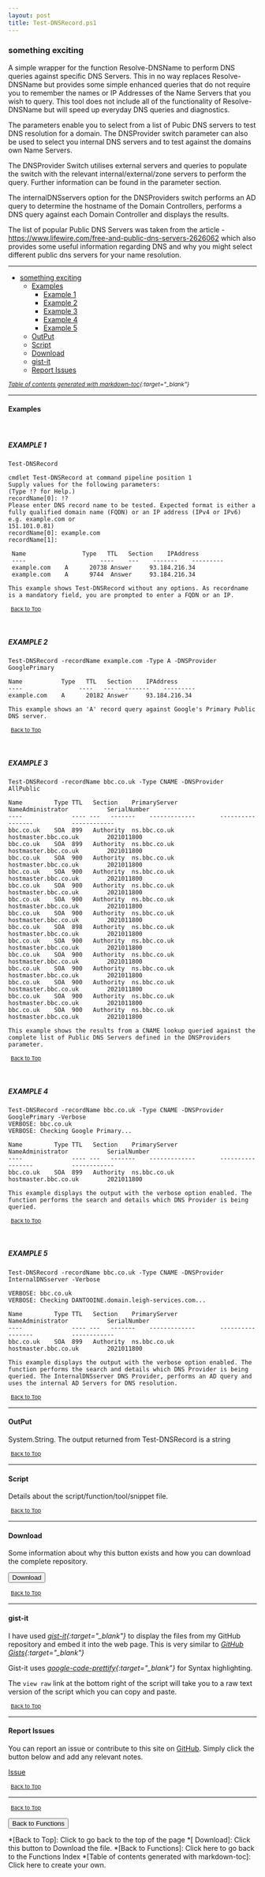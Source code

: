 ```yaml
---
layout: post
title: Test-DNSRecord.ps1
---
```



### something exciting

A simple wrapper for the function Resolve-DNSName to perform DNS queries against specific DNS Servers. This in no way replaces Resolve-DNSName but provides some simple enhanced queries that do not require you to remember the names or IP Addresses of the Name Servers that you wish to query. This tool does not include all of the functionality of Resolve-DNSName but will speed up everyday DNS queries and diagnostics.

The parameters enable you to select from a list of Pubic DNS servers to test DNS resolution for a domain. The DNSProvider switch parameter can also be used to select you internal DNS servers and to test against the domains own Name Servers.

The DNSProvider Switch utilises external servers and queries to populate the switch with the relevant internal/external/zone servers to perform the query. Further information can be found in the parameter section.

The internalDNSservers option for the DNSProviders switch performs an AD query to determine the hostname of the Domain Controllers, performs a DNS query against each Domain Controller and displays the results.

The list of popular Public DNS Servers was taken from the article - <a href="https://www.lifewire.com/free-and-public-dns-servers-2626062">https://www.lifewire.com/free-and-public-dns-servers-2626062</a> which also provides some useful information regarding DNS and why you might select different public dns servers for your name resolution.

---

- [something exciting](#something-exciting)
  - [Examples](#examples)
    - [Example 1](#example-1)
    - [Example 2](#example-2)
    - [Example 3](#example-3)
    - [Example 4](#example-4)
    - [Example 5](#example-5)
  - [OutPut](#output)
  - [Script](#script)
  - [Download](#download)
  - [gist-it](#gist-it)
  - [Report Issues](#report-issues)

<small><i>[Table of contents generated with markdown-toc][1]{:target="_blank"}</i></small>

---

#### Examples
<br>

##### EXAMPLE 1
```text
Test-DNSRecord

cmdlet Test-DNSRecord at command pipeline position 1
Supply values for the following parameters:
(Type !? for Help.)
recordName[0]: !?
Please enter DNS record name to be tested. Expected format is either a fully qualified domain name (FQDN) or an IP address (IPv4 or IPv6) e.g. example.com or
151.101.0.81)
recordName[0]: example.com
recordName[1]:

 Name                Type   TTL   Section    IPAddress
 ----                     ----    ---    -------    ---------
 example.com    A      20738 Answer     93.184.216.34
 example.com    A      9744  Answer     93.184.216.34

This example shows Test-DNSRecord without any options. As recordname is a mandatory field, you are prompted to enter a FQDN or an IP.
```

<span style="font-size:11px;"><a href="#"><i class="fas fa-caret-up" aria-hidden="true" style="color: white; margin-right:5px;"></i>Back to Top</a></span>

<br>

##### EXAMPLE 2
```text
Test-DNSRecord -recordName example.com -Type A -DNSProvider GooglePrimary

Name           Type   TTL   Section    IPAddress
----                ----   ---   -------    ---------
example.com    A      20182 Answer     93.184.216.34

This example shows an 'A' record query against Google's Primary Public DNS server.
```

<span style="font-size:11px;"><a href="#"><i class="fas fa-caret-up" aria-hidden="true" style="color: white; margin-right:5px;"></i>Back to Top</a></span>

<br>

##### EXAMPLE 3
```text
Test-DNSRecord -recordName bbc.co.uk -Type CNAME -DNSProvider AllPublic

Name         Type TTL   Section    PrimaryServer       NameAdministrator           SerialNumber
----              ---- ---   -------    -------------       -----------------           ------------
bbc.co.uk    SOA  899   Authority  ns.bbc.co.uk        hostmaster.bbc.co.uk        2021011800
bbc.co.uk    SOA  899   Authority  ns.bbc.co.uk        hostmaster.bbc.co.uk        2021011800
bbc.co.uk    SOA  900   Authority  ns.bbc.co.uk        hostmaster.bbc.co.uk        2021011800
bbc.co.uk    SOA  900   Authority  ns.bbc.co.uk        hostmaster.bbc.co.uk        2021011800
bbc.co.uk    SOA  900   Authority  ns.bbc.co.uk        hostmaster.bbc.co.uk        2021011800
bbc.co.uk    SOA  900   Authority  ns.bbc.co.uk        hostmaster.bbc.co.uk        2021011800
bbc.co.uk    SOA  900   Authority  ns.bbc.co.uk        hostmaster.bbc.co.uk        2021011800
bbc.co.uk    SOA  898   Authority  ns.bbc.co.uk        hostmaster.bbc.co.uk        2021011800
bbc.co.uk    SOA  900   Authority  ns.bbc.co.uk        hostmaster.bbc.co.uk        2021011800
bbc.co.uk    SOA  900   Authority  ns.bbc.co.uk        hostmaster.bbc.co.uk        2021011800
bbc.co.uk    SOA  900   Authority  ns.bbc.co.uk        hostmaster.bbc.co.uk        2021011800
bbc.co.uk    SOA  900   Authority  ns.bbc.co.uk        hostmaster.bbc.co.uk        2021011800
bbc.co.uk    SOA  900   Authority  ns.bbc.co.uk        hostmaster.bbc.co.uk        2021011800
bbc.co.uk    SOA  900   Authority  ns.bbc.co.uk        hostmaster.bbc.co.uk        2021011800

This example shows the results from a CNAME lookup queried against the complete list of Public DNS Servers defined in the DNSProviders parameter.
```

<span style="font-size:11px;"><a href="#"><i class="fas fa-caret-up" aria-hidden="true" style="color: white; margin-right:5px;"></i>Back to Top</a></span>

<br>

##### EXAMPLE 4
```text
Test-DNSRecord -recordName bbc.co.uk -Type CNAME -DNSProvider GooglePrimary -Verbose
VERBOSE: bbc.co.uk
VERBOSE: Checking Google Primary...

Name         Type TTL   Section    PrimaryServer       NameAdministrator           SerialNumber
----              ---- ---   -------    -------------       -----------------           ------------
bbc.co.uk    SOA  899   Authority  ns.bbc.co.uk        hostmaster.bbc.co.uk        2021011800

This example displays the output with the verbose option enabled. The function performs the search and details which DNS Provider is being queried.
```

<span style="font-size:11px;"><a href="#"><i class="fas fa-caret-up" aria-hidden="true" style="color: white; margin-right:5px;"></i>Back to Top</a></span>

<br>

##### EXAMPLE 5
```text
Test-DNSRecord -recordName bbc.co.uk -Type CNAME -DNSProvider InternalDNSserver -Verbose

VERBOSE: bbc.co.uk
VERBOSE: Checking DANTOOINE.domain.leigh-services.com...

Name         Type TTL   Section    PrimaryServer       NameAdministrator           SerialNumber
----              ---- ---   -------    -------------       -----------------           ------------
bbc.co.uk    SOA  899   Authority  ns.bbc.co.uk        hostmaster.bbc.co.uk        2021011800

This example displays the output with the verbose option enabled. The function performs the search and details which DNS Provider is being queried. The InternalDNSserver DNS Provider, performs an AD query and uses the internal AD Servers for DNS resolution.
```

<span style="font-size:11px;"><a href="#"><i class="fas fa-caret-up" aria-hidden="true" style="color: white; margin-right:5px;"></i>Back to Top</a></span>

---
#### OutPut

System.String. The output returned from Test-DNSRecord is a string

<span style="font-size:11px;"><a href="#"><i class="fas fa-caret-up" aria-hidden="true" style="color: white; margin-right:5px;"></i>Back to Top</a></span>

---
#### Script

Details about the script/function/tool/snippet file.

<script src="https://gist-it.appspot.com/github.com/BanterBoy/scripts-blog/blob/master/PowerShell/functions/dns/Test-DNSRecord.ps1"></script>

<span style="font-size:11px;"><a href="#"><i class="fas fa-caret-up" aria-hidden="true" style="color: white; margin-right:5px;"></i>Back to Top</a></span>

---

#### Download

Some information about why this button exists and how you can download the complete repository.

<button class="btn" type="submit" onclick="window.open('/PowerShell/functions/dns/Test-DNSRecord.ps1')">
    <i class="fa fa-cloud-download-alt">
    </i>
        Download
</button>

<span style="font-size:11px;"><a href="#"><i class="fas fa-caret-up" aria-hidden="true" style="color: white; margin-right:5px;"></i>Back to Top</a></span>

---

#### gist-it

I have used <i>[gist-it][2]{:target="_blank"}</i> to display the files from my GitHub repository and embed it into the web page. This is very similar to <i>[GitHub Gists][3]{:target="_blank"}</i>

Gist-it uses <i>[google-code-prettify][4]{:target="_blank"}</i> for Syntax highlighting.

The `view raw` link at the bottom right of the script will take you to a raw text version of the script which you can copy and paste.

<span style="font-size:11px;"><a href="#"><i class="fas fa-caret-up" aria-hidden="true" style="color: white; margin-right:5px;"></i>Back to Top</a></span>

---

#### Report Issues

You can report an issue or contribute to this site on <a href="https://github.com/BanterBoy/scripts-blog/issues">GitHub</a>. Simply click the button below and add any relevant notes.

<!-- Place this tag where you want the button to render. -->
<a class="github-button" href="https://github.com/BanterBoy/scripts-blog/issues/new?title=Test-DNSRecord.ps1&body=There is a problem with this function. Please find details below." data-show-count="true" aria-label="Issue BanterBoy/scripts-blog on GitHub">Issue</a>

<span style="font-size:11px;"><a href="#"><i class="fas fa-caret-up" aria-hidden="true" style="color: white; margin-right:5px;"></i>Back to Top</a></span>

---

<span style="font-size:11px;"><a href="#"><i class="fas fa-caret-up" aria-hidden="true" style="color: white; margin-right:5px;"></i>Back to Top</a></span>

<a href="/menu/_pages/functions.html">
    <button class="btn">
        <i class='fas fa-reply'>
        </i>
            Back to Functions
    </button>
</a>

[1]: http://ecotrust-canada.github.io/markdown-toc
[2]: https://gist-it.appspot.com/
[3]: https://gist.github.com
[4]: https://github.com/googlearchive/code-prettify

*[Back to Top]: Click to go back to the top of the page
*[        Download]: Click this button to Download the file.
*[Back to Functions]: Click here to go back to the Functions Index
*[Table of contents generated with markdown-toc]: Click here to create your own.
